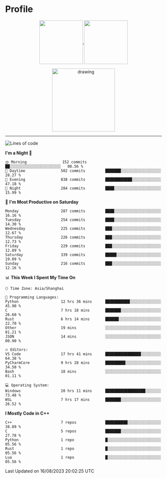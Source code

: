 # Profile

<p align="center">
  <a href="https://github.com/SourVoice">
    <img
      align="center"
      height="140em"
      src="https://github-readme-stats.vercel.app/api?username=SourVoice&show_icons=true&include_all_commits=true&count_private=true&theme=tokyonight"
    />
  </a>
  <a href="https://github.com/SourVoice">
    <img
      align="center"
      height="140em"
      src="https://github-readme-stats.vercel.app/api/top-langs/?username=SourVoice&show_icons=true&include_all_commits=true&count_private=true&layout=compact&theme=tokyonight"
    />
  </a>
</p>

<p align="center">
   <a href="https://github.com/SourVoice">
    <img
      align="center"
      height="202em"
      alt="drawing"
      src="https://activity-graph.herokuapp.com/graph?username=SourVoice&theme=react-dark"
    />
  </a>
</p>

---
<!--START_SECTION:waka-->
![Lines of code](https://img.shields.io/badge/From%20Hello%20World%20I%27ve%20Written-1.6%20million%20lines%20of%20code-blue)

**I'm a Night 🦉** 

```text
🌞 Morning                152 commits         ██░░░░░░░░░░░░░░░░░░░░░░░   08.56 % 
🌆 Daytime                502 commits         ███████░░░░░░░░░░░░░░░░░░   28.27 % 
🌃 Evening                838 commits         ████████████░░░░░░░░░░░░░   47.18 % 
🌙 Night                  284 commits         ████░░░░░░░░░░░░░░░░░░░░░   15.99 % 
```
📅 **I'm Most Productive on Saturday** 

```text
Monday                   287 commits         ████░░░░░░░░░░░░░░░░░░░░░   16.16 % 
Tuesday                  254 commits         ████░░░░░░░░░░░░░░░░░░░░░   14.30 % 
Wednesday                225 commits         ███░░░░░░░░░░░░░░░░░░░░░░   12.67 % 
Thursday                 226 commits         ███░░░░░░░░░░░░░░░░░░░░░░   12.73 % 
Friday                   229 commits         ███░░░░░░░░░░░░░░░░░░░░░░   12.89 % 
Saturday                 339 commits         █████░░░░░░░░░░░░░░░░░░░░   19.09 % 
Sunday                   216 commits         ███░░░░░░░░░░░░░░░░░░░░░░   12.16 % 
```


📊 **This Week I Spent My Time On** 

```text
🕑︎ Time Zone: Asia/Shanghai

💬 Programming Languages: 
Python                   12 hrs 36 mins      ███████████░░░░░░░░░░░░░░   45.90 % 
C                        7 hrs 18 mins       ███████░░░░░░░░░░░░░░░░░░   26.60 % 
Rust                     6 hrs 14 mins       ██████░░░░░░░░░░░░░░░░░░░   22.70 % 
Other                    19 mins             ░░░░░░░░░░░░░░░░░░░░░░░░░   01.21 % 
JSON                     14 mins             ░░░░░░░░░░░░░░░░░░░░░░░░░   00.90 % 

🔥 Editors: 
VS Code                  17 hrs 41 mins      ████████████████░░░░░░░░░   64.38 % 
PyCharmCore              9 hrs 28 mins       █████████░░░░░░░░░░░░░░░░   34.50 % 
Bash                     18 mins             ░░░░░░░░░░░░░░░░░░░░░░░░░   01.11 % 

💻 Operating System: 
Windows                  20 hrs 11 mins      ██████████████████░░░░░░░   73.48 % 
WSL                      7 hrs 17 mins       ███████░░░░░░░░░░░░░░░░░░   26.52 % 
```

**I Mostly Code in C++** 

```text
C++                      7 repos             ██████████░░░░░░░░░░░░░░░   38.89 % 
C                        5 repos             ███████░░░░░░░░░░░░░░░░░░   27.78 % 
Python                   1 repo              █░░░░░░░░░░░░░░░░░░░░░░░░   05.56 % 
Rust                     1 repo              █░░░░░░░░░░░░░░░░░░░░░░░░   05.56 % 
Lua                      1 repo              █░░░░░░░░░░░░░░░░░░░░░░░░   05.56 % 
```




 Last Updated on 16/08/2023 20:02:25 UTC
<!--END_SECTION:waka-->
